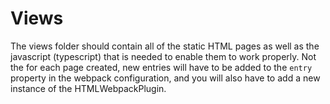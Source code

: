 # Views

The views folder should contain all of the static HTML pages as well as the javascript (typescript) that is needed to enable them to work properly. Not the for each page created, new entries will have to be added to the `entry` property in the webpack configuration, and you will also have to add a new instance of the HTMLWebpackPlugin.
